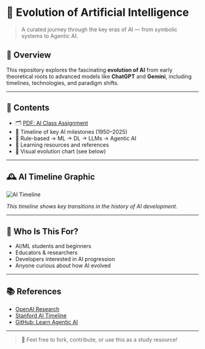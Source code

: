  # 🧠 Evolution of Artificial Intelligence

> A curated journey through the key eras of AI — from symbolic systems to Agentic AI.

## 📘 Overview
This repository explores the fascinating **evolution of AI** from early theoretical roots to advanced models like **ChatGPT** and **Gemini**, including timelines, technologies, and paradigm shifts.

---

## 📂 Contents

- 🗂️ [PDF: AI Class Assignment](./docs/AI_Evolution_VandanaChohan.pdf)
- 🧠 Timeline of key AI milestones (1950–2025)
- 🤖 Rule-based → ML → DL → LLMs → Agentic AI
- 🧾 Learning resources and references
- 💬 Visual evolution chart (see below)

---

## 🕰️ AI Timeline Graphic

![AI Timeline](![image](https://github.com/user-attachments/assets/20f16384-fb13-49ab-a5cf-f459be7c83c5)
)

*This timeline shows key transitions in the history of AI development.*

---

## 🎯 Who Is This For?

- AI/ML students and beginners
- Educators & researchers
- Developers interested in AI progression
- Anyone curious about how AI evolved

---

## 📚 References

- [OpenAI Research](https://openai.com/research)
- [Stanford AI Timeline](https://ai.stanford.edu)
- [GitHub: Learn Agentic AI](https://github.com/panaversity/learn-agentic-ai)

---

> 🌱 Feel free to fork, contribute, or use this as a study resource!




